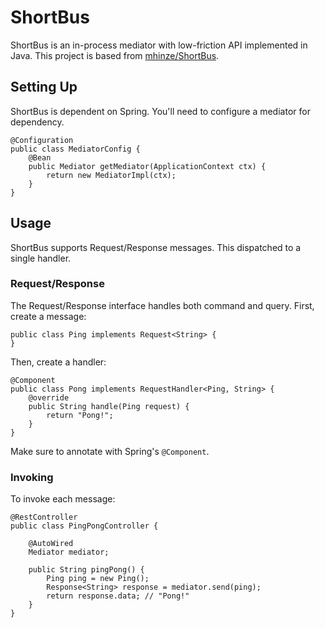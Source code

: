# ShortBus
ShortBus is an in-process mediator with low-friction API implemented in Java.
This project is based from [mhinze/ShortBus](https://github.com/mhinze/ShortBus).

## Setting Up

ShortBus is dependent on Spring. You'll need to configure a mediator for dependency.
```
@Configuration
public class MediatorConfig {
    @Bean
    public Mediator getMediator(ApplicationContext ctx) {
        return new MediatorImpl(ctx);
    }
}
```

## Usage
ShortBus supports Request/Response messages. This dispatched to a single handler. 

### Request/Response
The Request/Response interface handles both command and query. First, create a message:
```
public class Ping implements Request<String> {
}
```
Then, create a handler:
```
@Component
public class Pong implements RequestHandler<Ping, String> {
    @override
    public String handle(Ping request) {
        return "Pong!";
    }
}
```
Make sure to annotate with Spring's `@Component`.

### Invoking
To invoke each message:
```
@RestController
public class PingPongController {

    @AutoWired
    Mediator mediator;
    
    public String pingPong() {
        Ping ping = new Ping();
        Response<String> response = mediator.send(ping);
        return response.data; // "Pong!"
    }
}
```
